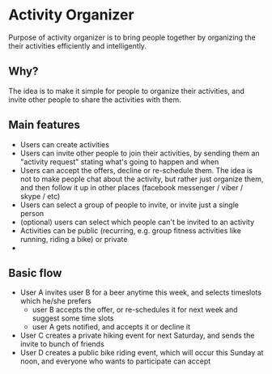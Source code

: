

# Activity Organizer 
Purpose of activity organizer is to bring people together by organizing the their activities efficiently and intelligently.

## Why?
The idea is to make it simple for people to organize their activities, and invite other people to share the activities with them.

## Main features
- Users can create activities
- Users can invite other people to join their activities, by sending them an "activity request" stating what's going to happen and when
- Users can accept the offers, decline or re-schedule them. The idea is not to make people chat about the activity, but rather just organize them, and then follow it up in other places (facebook messenger / viber / skype / etc)
- Users can select a group of people to invite, or invite just a single person
- (optional) users can select which people can't be invited to an activity
- Activities can be public (recurring, e.g. group fitness activities like running, riding a bike) or private
- 
## Basic flow
  - User A invites user B for a beer anytime this week, and selects timeslots which he/she prefers
	  - user B accepts the offer, or re-schedules it for next week and suggest some time slots
	  - user A gets notified, and accepts it or decline it
  - User C creates a private hiking event for next Saturday, and sends the invite to bunch of friends
  - User D creates a public bike riding event, which will occur this Sunday at noon, and everyone who wants to participate can accept

